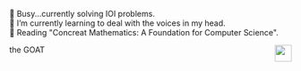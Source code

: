 🏅 Busy...currently solving IOI problems. <br>
🌱 I’m currently learning to deal with the voices in my head. <br>
📖 Reading "Concreat Mathematics: A Foundation for Computer Science". <br>

<img src='https://upload.wikimedia.org/wikipedia/commons/1/18/ISO_C%2B%2B_Logo.svg' width=30px height=30px style='float:right;'>
<p style='position:relativ; top:-10;'>the GOAT</p>
